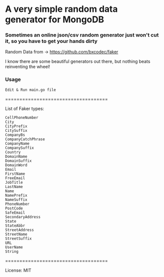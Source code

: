 # A very simple random data generator for MongoDB

### Sometimes an online json/csv random generator just won't cut it, so you have to get your hands dirty

Random Data from -> https://github.com/bxcodec/faker

I know there are some beautiful generators out there,
but nothing beats reinventing the wheel!

### Usage

~~~~
Edit & Run main.go file
~~~~

====================================

List of Faker <generator> types:

~~~~
CellPhoneNumber
City
CityPrefix
CitySuffix
CompanyBs
CompanyCatchPhrase
CompanyName
CompanySuffix
Country
DomainName
DomainSuffix
DomainWord
Email
FirstName
FreeEmail
JobTitle
LastName
Name
NamePrefix
NameSuffix
PhoneNumber
PostCode
SafeEmail
SecondaryAddress
State
StateAbbr
StreetAddress
StreetName
StreetSuffix
URL
UserName
String
~~~~

====================================

License: MIT
